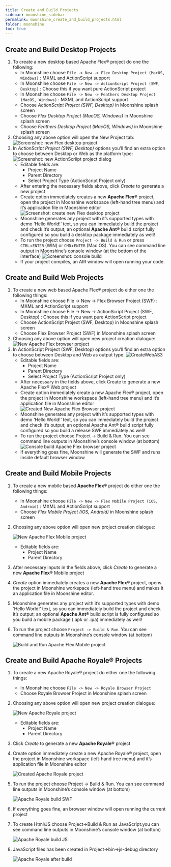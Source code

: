 ```yaml
---
title: Create and Build Projects
sidebar: moonshine_sidebar
permalink: moonshine_create_and_build_projects.html
folder: moonshine
toc: true
---
```

## Create and Build Desktop Projects

1. To create a new desktop based Apache Flex® project do one the following:
   * In Moonshine choose `File -> New -> Flex Desktop Project (MacOS, Windows)` : MXML and ActionScript support
   * In Moonshine choose `File -> New -> ActionScript Project (SWF, Desktop)` : Choose this if you want pure ActionScript project
   * In Moonshine choose `File -> New -> Feathers Desktop Project (MacOS, Windows)` : MXML and ActionScript support
   * Choose _ActionScript Project (SWF, Desktop)_ in Moonshine splash screen
   * Choose _Flex Desktop Project (MacOS, Windows)_ in Moonshine splash screen
   * Choose _Feathers Desktop Project (MacOS, Windows)_ in Moonshine splash screen
2. Choosing any above option will open the New Project tab:
![Screenshot: new Flex desktop project](/images/moonshine/new_flex_desktop_project.png)
3. In _ActionScript Project (SWF, Desktop)_ options you’ll find an extra option to choose between Desktop or Web as the platform type:
![Screenshot: new ActionScriipt project dialog](/images/moonshine/new_project_dialog_as.jpg)
    * Editable fields are:
      * Project Name
      * Parent Directory
      * Select Project Type (ActionScript Project only)
    * After entering the necessary fields above, click _Create_ to generate a new project
    * Create option immediately creates a new **Apache Flex®** project, open the project in Moonshine workspace (left-hand tree menu) and it’s application file in Moonshine editor
    ![Screenshot: create new Flex desktop project](/images/moonshine/created_new_flex_desktop_project-1.png)
    * Moonshine generates any project with it’s supported types with demo ‘Hello World!‘ text, so you can immediately build the project and check it’s output; an optional **Apache Ant®** build script fully configured so you build a desktop package immediately as well!
    * To run the project choose `Project -> Build & Run` or press `CTRL`+`ENTER` (WIN)
    or `CMD`+`ENTER` (Mac OS). You can see command line output in Moonshine’s console window (at the bottom of the interface)
    ![Screenshot: console build](/images/moonshine/console_build.png)
    * If your project compiles, an AIR window will open running your code.

## Create and Build Web Projects

1. To create a new web based Apache Flex® project do either one the following things:
   * In Moonshine choose File -> New -> Flex Browser Project (SWF) : MXML and ActionScript support
   * In Moonshine choose File -> New -> ActionScript Project (SWF, Desktop) : Choose this if you want pure ActionScript project
   * Choose ActionScript Project (SWF, Desktop) in Moonshine splash screen
   * Choose Flex Browser Project (SWF) in Moonshine splash screen
2. Choosing any above option will open new project creation dialogue:
    ![New Apache Flex browser project](/images/moonshine/new_flex_browser_project.png)
3. In ActionScript Project (SWF, Desktop) options you’ll find an extra option to choose between Desktop and Web as output type:
    ![CreateWebAS3](/images/moonshine/create_web_as3.jpg)
   * Editable fields are:
     * Project Name
     * Parent Directory
     * Select Project Type (ActionScript Project only)
   * After necessary in the fields above, click Create to generate a new Apache Flex® Web project
   * Create option immediately create a new Apache Flex® project, open the project in Moonshine workspace (left-hand tree menu) and it’s application file in Moonshine editor
    ![Created New Apache Flex Browser project](/images/moonshine/created_new_flex_browser_project.png)
   * Moonshine generates any project with it’s supported types with demo ‘Hello World!‘ text, so you can immediately build the project and check it’s output; an optional Apache Ant® build script fully configured so you build a release SWF immediately as well!
   * To run the project choose Project -> Build & Run. You can see command line outputs in Moonshine’s console window (at bottom)
    ![Console build Apache Flex browser project](/images/moonshine/console_build_browser.png)
   * If everything goes fine, Moonshine will generate the SWF and runs inside default browser window

## Create and Build Mobile Projects

1. To create a new mobile based **Apache Flex®** project do either one the following things:
   * In Moonshine choose `File -> New -> Flex Mobile Project (iOS, Android)` : MXML and ActionScript support
   * Choose _Flex Mobile Project (iOS, Android)_ in Moonshine splash screen
  
2. Choosing any above option will open new project creation dialogue:

    ![New Apache Flex Mobile project](/images/moonshine/new_flex_mobile_project.png)

   * Editable fields are:
     * Project Name
     * Parent Directory

3. After necessary inputs in the fields above, click _Create_ to generate a new **Apache Flex®** Mobile project

4. _Create_ option immediately creates a new **Apache Flex®** project, opens the project in Moonshine workspace (left-hand tree menu) and makes it an application file in Moonshine editor.

5. Moonshine generates any project with it’s supported types with demo ‘Hello World!‘ text, so you can immediately build the project and check it’s output; an optional **Apache Ant®** build script is fully configured so you build a mobile package (.apk or .ipa) immediately as well!

6. To run the project choose `Project -> Build & Run`. You can see command line outputs in Moonshine’s console window (at bottom)

    ![Build and Run Apache Flex Mobile project](/images/moonshine/build_and_run_new_flex_mobile_project-1.png)

## Create and Build Apache Royale® Projects

1. To create a new Apache Royale® project do either one the following things:
   * In Moonshine choose `File -> New -> Royale Browser Project`
   * Choose Royale Browser Project in Moonshine splash screen

2. Choosing any above option will open new project creation dialogue:

    ![New Apache Royale project](/images/moonshine/new_royale_project.png)
    * Editable fields are:
      * Project Name
      * Parent Directory

3. Click _Create_ to generate a new **Apache Royale®** project

4. Create option immediately create a new Apache Royale® project, open the project in Moonshine workspace (left-hand tree menu) and it’s application file in Moonshine editor

    ![Created Apache Royale project](/images/moonshine/Created-Apache-Royale-project.png)

5. To run the project choose Project -> Build & Run. You can see command line outputs in Moonshine’s console window (at bottom)

    ![Apache Royale build SWF](/images/moonshine/Apache-Royale-build-SWF.png)

6. If everything goes fine, an browser window will open running the current project

7. To create Html/JS choose Project->Build & Run as JavaScript.you can see command line outputs in Moonshine’s console window (at bottom)

    ![Apache Royale build JS](/images/moonshine/Apache-Royale-build-JS.png)

8. JavaScript files has been created in Project->bin->js-debug directory

    ![Apache Royale after build](/images/moonshine/Apache-Royale-after-build.png)
